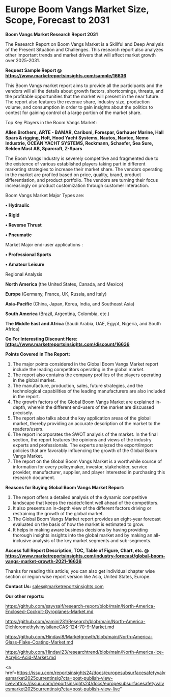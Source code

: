 # Europe Boom Vangs Market Size, Scope, Forecast to 2031

<strong>Boom Vangs Market Research Report 2031</strong>

The Research Report on Boom Vangs Market is a Skillful and Deep Analysis of the Present Situation and Challenges. This research report also analyzes other important trends and market drivers that will affect market growth over 2025-2031.

<strong>Request Sample Report @ <a href=https://www.marketreportsinsights.com/sample/16636>https://www.marketreportsinsights.com/sample/16636</a></strong>

This Boom Vangs market report aims to provide all the participants and the vendors will all the details about growth factors, shortcomings, threats, and the profitable opportunities that the market will present in the near future. The report also features the revenue share, industry size, production volume, and consumption in order to gain insights about the politics to contest for gaining control of a large portion of the market share.

Top Key Players in the Boom Vangs Market:

<strong>Allen Brothers, ARTE - BAMAR, Cariboni, Forespar, Garhauer Marine, Hall Spars & rigging, Holt, Hood Yacht Systems, Nautos, Navtec, Nemo Industrie, OCEAN YACHT SYSTEMS, Reckmann, Schaefer, Sea Sure, Selden Mast AB, Sparcraft, Z-Spars</strong>

The Boom Vangs Industry is severely competitive and fragmented due to the existence of various established players taking part in different marketing strategies to increase their market share. The vendors operating in the market are profiled based on price, quality, brand, product differentiation, and product portfolio. The vendors are turning their focus increasingly on product customization through customer interaction.

Boom Vangs Market Major Types are:

<strong>• Hydraulic

• Rigid

• Reverse Thrust

• Pneumatic</strong>

Market Major end-user applications :

<strong>• Professional Sports

• Amateur Leisure</strong>

Regional Analysis

</u><strong><b>North America</b></strong> (the United States, Canada, and Mexico)

<strong><b>Europe </b></strong>(Germany, France, UK, Russia, and Italy)

<strong><b>Asia-Pacific</b></strong> (China, Japan, Korea, India, and Southeast Asia)

<strong><b>South America</b></strong> (Brazil, Argentina, Colombia, etc.)

<strong><b>The Middle East and Africa</b></strong> (Saudi Arabia, UAE, Egypt, Nigeria, and South Africa)

<strong>Go For Interesting Discount Here: <a href=https://www.marketreportsinsights.com/discount/16636>https://www.marketreportsinsights.com/discount/16636</a></strong>

<strong>Points Covered in The Report:</strong>
<ol>
  <li>The major points considered in the Global Boom Vangs Market report include the leading competitors operating in the global market.</li>
  <li>The report also contains the company profiles of the players operating in the global market.</li>
  <li>The manufacture, production, sales, future strategies, and the technological capabilities of the leading manufacturers are also included in the report.</li>
  <li>The growth factors of the Global Boom Vangs Market are explained in-depth, wherein the different end-users of the market are discussed precisely.</li>
  <li>The report also talks about the key application areas of the global market, thereby providing an accurate description of the market to the readers/users.</li>
  <li>The report incorporates the SWOT analysis of the market. In the final section, the report features the opinions and views of the industry experts and professionals. The experts analyzed the export/import policies that are favorably influencing the growth of the Global Boom Vangs Market.</li>
  <li>The report on the Global Boom Vangs Market is a worthwhile source of information for every policymaker, investor, stakeholder, service provider, manufacturer, supplier, and player interested in purchasing this research document.</li>
</ol>
<strong>Reasons for Buying Global Boom Vangs Market Report:</strong>

<ol>
  <li>The report offers a detailed analysis of the dynamic competitive landscape that keeps the reader/client well ahead of the competitors.</li>
  <li>It also presents an in-depth view of the different factors driving or restraining the growth of the global market.</li>
  <li>The Global Boom Vangs Market report provides an eight-year forecast evaluated on the basis of how the market is estimated to grow.</li>
  <li>It helps in making aware business decisions by having providing thorough insights insights into the global market and by making an all-inclusive analysis of the key market segments and sub-segments.</li>
</ol>
<strong>Access full Report Description, TOC, Table of Figure, Chart, etc. @ <a href=https://www.marketreportsinsights.com/industry-forecast/global-boom-vangs-market-growth-2021-16636>https://www.marketreportsinsights.com/industry-forecast/global-boom-vangs-market-growth-2021-16636</a></strong>


Thanks for reading this article; you can also get individual chapter wise section or region wise report version like Asia, United States, Europe.

<strong>Contact Us:</strong>
sales@marketreportsinsights.com

<strong>Our other reports:</strong>

<a href=https://github.com/sayysaif/research-report/blob/main/North-America-Enclosed-Cockpit-Gyroplanes-Market.md>https://github.com/sayysaif/research-report/blob/main/North-America-Enclosed-Cockpit-Gyroplanes-Market.md</a>

<a href=https://github.com/yamini231/Research/blob/main/North-America-DichloromethylvinylsilaneCAS-124-70-9-Market.md>https://github.com/yamini231/Research/blob/main/North-America-DichloromethylvinylsilaneCAS-124-70-9-Market.md</a>

<a href=https://github.com/Hindavi8/Marketgrowth/blob/main/North-America-Glass-Flake-Coating-Market.md>https://github.com/Hindavi8/Marketgrowth/blob/main/North-America-Glass-Flake-Coating-Market.md</a>

<a href=https://github.com/Hindavi23/researchtrend/blob/main/North-America-Ice-Acrylic-Acid-Market.md>https://github.com/Hindavi23/researchtrend/blob/main/North-America-Ice-Acrylic-Acid-Market.md</a>

<a href=https://issuu.com/reportsinsights24/docs/europesubsurfacesafetyvalvesmarket2025currentinsig?cta=post-publish-view-live>https://issuu.com/reportsinsights24/docs/europesubsurfacesafetyvalvesmarket2025currentinsig?cta=post-publish-view-live</a>"
